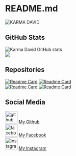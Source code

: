 # README.md
![ KARMA DAVID](https://github.com/Karma-kh3n/hater/blob/96ae6cf5d8b6862d74e540f5eae2b234f9ba3a1b/karma.gif)
## GitHub Stats  
![Karma David GitHub stats](https://github-readme-stats.vercel.app/api?username=Karma-kh3n&show_icons=true&theme=chartreuse-dark)  
<a href="https://github.com/karma-kh3n">
  <img align="center" src="https://github-readme-stats.anuraghazra1.vercel.app/api/top-langs/?username=karma-kh3n&layout=compact&theme=radical" />
</a>

## Repositories  

[![Readme Card](https://github-readme-stats.vercel.app/api/pin/?username=Karma-kh3n&repo=hater&theme=chartreuse-dark)](https://github.com/Karma-kh3n/hater)
[![Readme Card](https://github-readme-stats.vercel.app/api/pin/?username=Karma-kh3n&repo=baby&theme=chartreuse-dark)](https://github.com/Karma_Kh3n/baby)  
[![Readme Card](https://github-readme-stats.vercel.app/api/pin/?username=Karma-kh3n&repo=Karmadavid&theme=chartreuse-dark)](https://github.com/Karma-kh3n/Karmadavid)
[![Readme Card](https://github-readme-stats.vercel.app/api/pin/?username=Karma-kh3n&repo=hack&theme=chartreuse-dark)](https://github.com/Karma-kh3n/hack)
## Social Media  
[<img src='https://cdn.jsdelivr.net/npm/simple-icons@3.0.1/icons/github.svg' alt='github' height='40'>](https://github.com/Karma-kh3n) <a href="https://github.com/Karma-kh3n">My Github</a>  
[<img src='https://cdn.jsdelivr.net/npm/simple-icons@3.0.1/icons/facebook.svg' alt='facebook' height='40'>](https://www.facebook.com/Karma.428) <a href="https://www.facebook.com/Dapunta.Khurayra.X">My Facebook</a>  
[<img src='https://cdn.jsdelivr.net/npm/simple-icons@3.0.1/icons/instagram.svg' alt='instagram' height='40'>](https://www.instagram.com/Karma_david5.id/) <a href="https://www.instagram.com/Karma_david5.id">My Instagram</a>  






